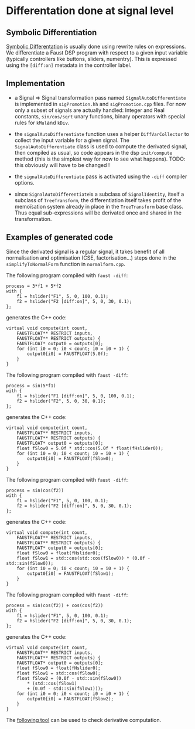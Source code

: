 # Differentation done at signal level

## Symbolic Differentiation

[Symbolic Differentation](https://en.wikipedia.org/wiki/Computer_algebra) is usually done using rewrite rules on expressions. We differentiate a Faust DSP program with respect to a given input variable (typically controllers like buttons, sliders, numentry). This is expressed using the `[diff:on]` metadata in the controller label.

## Implementation

- a Signal => Signal transformation pass named `SignalAutoDifferentiate` is implemented in `sigPromotion.hh` and `sigPromotion.cpp` files. For now only a subset of signals are actually handled: Integer and Real constants, `sin/cos/sqrt` unary functions, binary operators with special rules for `kMul`and `kDiv`.

- the `signalAutoDifferentiate` function uses a helper `DiffVarCollector` to collect the input variable for a given signal. The `SignalAutoDifferentiate` class is used to compute the derivated signal, then compiled as usual, so code appears in the dsp `init/compute` method (this is the simplest way for now to see what happens). TODO: this obviously will have to be changed !

- the `signalAutoDifferentiate` pass is activated using the `-diff` compiler options.   

- since `SignalAutoDifferentiate`is a subclass of `SignalIdentity`, itself a subclass of `TreeTransform`, the differentiation itself takes profit of the memoïsation system already in place in the `TreeTransform` base class. Thus equal sub-expressions will be derivated once and shared in the transformation.

## Examples of generated code

Since the derivated signal is a regular signal, it takes benefit of all normalisation and optimisation (CSE, factorisation...) steps done in the `simplifyToNormalForm` function in `normalform.cpp`. 

The following program compiled with `faust -diff`:

```
process = 3*f1 + 5*f2
with {
    f1 = hslider("F1", 5, 0, 100, 0.1);
    f2 = hslider("F2 [diff:on]", 5, 0, 30, 0.1);
};
```

generates the C++ code:

```
virtual void compute(int count, 
    FAUSTFLOAT** RESTRICT inputs, 
    FAUSTFLOAT** RESTRICT outputs) {
    FAUSTFLOAT* output0 = outputs[0];
    for (int i0 = 0; i0 < count; i0 = i0 + 1) {
        output0[i0] = FAUSTFLOAT(5.0f);
    }
}
```

The following program compiled with `faust -diff`:

```
process = sin(5*f1)
with {
    f1 = hslider("F1 [diff:on]", 5, 0, 100, 0.1);
    f2 = hslider("F2", 5, 0, 30, 0.1);
};
```

generates the C++ code:

```
virtual void compute(int count, 
    FAUSTFLOAT** RESTRICT inputs, 
    FAUSTFLOAT** RESTRICT outputs) {
    FAUSTFLOAT* output0 = outputs[0];
    float fSlow0 = 5.0f * std::cos(5.0f * float(fHslider0));
    for (int i0 = 0; i0 < count; i0 = i0 + 1) {
        output0[i0] = FAUSTFLOAT(fSlow0);
    }
}
```

The following program compiled with `faust -diff`:

```
process = sin(cos(f2))
with {
    f1 = hslider("F1", 5, 0, 100, 0.1);
    f2 = hslider("F2 [diff:on]", 5, 0, 30, 0.1);
};
```

generates the C++ code:

```
virtual void compute(int count, 
    FAUSTFLOAT** RESTRICT inputs, 
    FAUSTFLOAT** RESTRICT outputs) {
    FAUSTFLOAT* output0 = outputs[0];
    float fSlow0 = float(fHslider0);
    float fSlow1 = std::cos(std::cos(fSlow0)) * (0.0f - std::sin(fSlow0));
    for (int i0 = 0; i0 < count; i0 = i0 + 1) {
        output0[i0] = FAUSTFLOAT(fSlow1);
    }
}
```

The following program compiled with `faust -diff`:

```
process = sin(cos(f2)) + cos(cos(f2))
with {
    f1 = hslider("F1", 5, 0, 100, 0.1);
    f2 = hslider("F2 [diff:on]", 5, 0, 30, 0.1);
};
```

generates the C++ code:

```
virtual void compute(int count, 
    FAUSTFLOAT** RESTRICT inputs, 
    FAUSTFLOAT** RESTRICT outputs) {
    FAUSTFLOAT* output0 = outputs[0];
    float fSlow0 = float(fHslider0);
    float fSlow1 = std::cos(fSlow0);
    float fSlow2 = (0.0f - std::sin(fSlow0)) 
        * (std::cos(fSlow1) 
        + (0.0f - std::sin(fSlow1)));
    for (int i0 = 0; i0 < count; i0 = i0 + 1) {
        output0[i0] = FAUSTFLOAT(fSlow2);
    }
}
```

The [following tool](https://www.matrixcalculus.org) can be used to check derivative computation.

